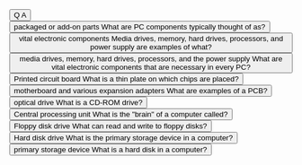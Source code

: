 <button>
<span class="replies">Q</span>
<span class="comment">A</span>
</button>

<br>

<button>
<span class="replies">packaged or add-on parts</span>
<span class="comment">What are PC components typically thought of as?</span>
</button>

<br>

<button>
<span class="replies">vital electronic components</span>
<span class="comment">Media drives, memory, hard drives, processors, and power supply are examples of what?</span>
</button>

<br>

<button>
<span class="replies">media drives, memory, hard drives, processors, and the power supply</span>
<span class="comment">What are vital electronic components that are necessary in every PC?</span>
</button>

<br>

<button>
<span class="replies">Printed circuit board</span>
<span class="comment">What is a thin plate on which chips are placed?</span>
</button>

<br>

<button>
<span class="replies">motherboard and various expansion adapters</span>
<span class="comment">What are examples of a PCB?</span>
</button>

<br>

<button>
<span class="replies">optical drive</span>
<span class="comment">What is a CD-ROM drive?</span>
</button>

<br>

<button>
<span class="replies">Central processing unit</span>
<span class="comment">What is the "brain" of a computer called?</span>
</button>

<br>

<button>
<span class="replies">Floppy disk drive</span>
<span class="comment">What can read and write to floppy disks?</span>
</button>

<br>

<button>
<span class="replies">Hard disk drive</span>
<span class="comment">What is the primary storage device in a computer?</span>
</button>

<br>

<button>
<span class="replies">primary storage device</span>
<span class="comment">What is a hard disk in a computer?</span>
</button>

<br>

